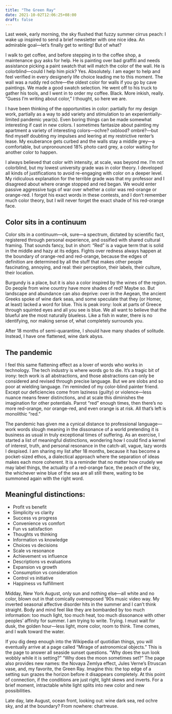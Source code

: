 ```yaml
---
title: "The Green Ray"
date: 2021-10-02T12:06:25+08:00
draft: false
---
```


Last week, early morning, the sky flushed that fuzzy summer cirrus peach: I wake up inspired to send a brief newsletter with one nice idea. An admirable goal—let’s finally get to writing! But of what?

I walk to get coffee, and before stepping in to the coffee shop, a maintenance guy asks for help. He is painting over bad graffiti and needs assistance picking a paint swatch that will match the color of the wall. He is colorblind—could I help him pick? Yes. Absolutely. I am eager to help and feel verified in every designerly life choice leading me to this moment. The wall was a ruddy red ochre—the oldest color for walls if you go by cave paintings. We made a good swatch selection. He went off to his truck to gather his tools, and I went in to order my coffee. Black. More inkish, really. “Guess I’m writing about color,” I thought, so here we are.

I have been thinking of the opportunities in color: partially for my design work, partially as a way to add variety and stimulation to an experientially-limited pandemic year(s). Even boring things can be made somewhat interesting if cast in new colors. I sometimes fantasize about painting my apartment a variety of interesting colors—ochre? oxblood? ombré?—but find myself doubting my impulses and leering at my restrictive renter’s lease. My exuberance gets curbed and the walls stay a middle grey—a comfortable, but unpronounced 18% photo card grey, a color waiting for another color to happen.

I always believed that color with intensity, at scale, was beyond me. I’m not colorblind, but my lowest university grade was in color theory. I developed all kinds of justifications to avoid re-engaging with color on a deeper level. My ridiculous explanation for the terrible grade was that my professor and I disagreed about where orange stopped and red began. We would enter passive aggressive tugs of war over whether a color was red-orange or orange-red. I forgot his exact words in these contests, and I don’t remember much color theory, but I will never forget the exact shade of his red-orange face.

## Color sits in a continuum

Color sits in a continuum—ok, sure—a spectrum, dictated by scientific fact, registered through personal experience, and ossified with shared cultural framing. That sounds fancy, but in short: “Red” is a vague term that is solid in the middle and hazy at its edges. Fights over redness always happen at the boundary of orange-red and red-orange, because the edges of definition are determined by all the stuff that makes other people fascinating, annoying, and real: their perception, their labels, their culture, their location.

Burgundy is a place, but it is also a color inspired by the wines of the region. Do people from wine country have more shades of red? Maybe so. But landscape and abundance can also deprive: over in the Aegean, the ancient Greeks spoke of wine dark seas, and some speculate that they (or Homer, at least) lacked a word for blue. This is peak irony: look at parts of Greece through squinted eyes and all you see is blue. We all want to believe that the blueful are the most naturally blueless. Like a fish in water, there is no identifying, nor making sense of, what completely surrounds you.

After 18 months of semi-quarantine, I should have many shades of solitude. Instead, I have one flattened, wine dark abyss.

## The pandemic


I feel this same flattening effect as a lover of words who works in technology. The tech industry is where words go to die. It’s a tragic bit of irony: tech work is all abstractions, and those abstractions can only be considered and revised through precise language. But we are slobs and so poor at wielding language. I’m reminded of my color-blind painter friend. Except our deficiencies come from laziness (guilty) or violence—less nuance means fewer distinctions, and at scale this diminishes the imagination for other potentials. Parrot “red” enough times, then there’s no more red-orange, nor orange-red, and even orange is at risk. All that’s left is monolithic “red.”

The pandemic has given me a cynical distance to professional language—work words slough meaning in the dissonance of a world pretending it is business as usual in truly exceptional times of suffering. As an exercise, I started a list of meaningful distinctions, wondering how I could find a kernel of interest, truth, and personal resonance in the catch-all, vague, lazy words I despised. I am sharing my list after 18 months, because it has become a pocket-sized ethos, a dialectical approach where the separation of ideas makes each more coherent. It is a reminder that no matter how crudely we may label things, the actuality of a red-orange face, the peach of the sky, the whichever wine blue of the sea are all still there, waiting to be summoned again with the right word.

## Meaningful distinctions:

- Profit vs benefit
- Simplicity vs clarity
- Success vs progress
- Convenience vs comfort
- Fun vs satisfaction
- Thoughts vs thinking
- Information vs knowledge
- Choices vs decisions
- Scale vs resonance
- Achievement vs influence
- Descriptions vs evaluations
- Expansion vs growth
- Consumption vs consideration
- Control vs initiative
- Happiness vs fulfillment

Midday, New York August, only sun and nothing else—all white and no color, blown out in that comically overexposed ’90s music video way. My inverted seasonal affective disorder hits in the summer and I can’t think straight. Body and mind feel like they are bombarded by too much information: too much light, too much heat, too much dissonance with other peoples’ affinity for summer. I am trying to write. Trying. I must wait for dusk, the golden hour—less light, more color, room to think. Time comes, and I walk toward the water.

If you dig deep enough into the Wikipedia of quotidian things, you will eventually arrive at a page called “Mirage of astronomical objects.” This is the page to answer all seaside sunset questions. “Why does the sun look wobbly while it is setting?” “Why does the moon sometimes set?” The page also provides new names: the Novaya Zemlya effect, Jules Verne’s Etruscan vase, and, my favorite, the Green Ray. Imagine this: the top edge of a setting sun grazes the horizon before it disappears completely. At this point of connection, if the conditions are just right, light skews and inverts. For a brief moment, intractable white light splits into new color and new possibilities.

Late day, late August, ocean front, looking out: wine dark sea, red ochre sky, and at the boundary? From nowhere: chartreuse.
